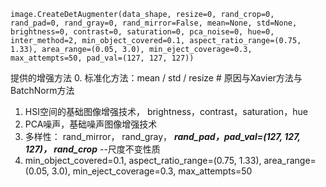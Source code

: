 ```
image.CreateDetAugmenter(data_shape, resize=0, rand_crop=0, rand_pad=0, rand_gray=0, rand_mirror=False, mean=None, std=None, brightness=0, contrast=0, saturation=0, pca_noise=0, hue=0, inter_method=2, min_object_covered=0.1, aspect_ratio_range=(0.75, 1.33), area_range=(0.05, 3.0), min_eject_coverage=0.3, max_attempts=50, pad_val=(127, 127, 127))
```
提供的增强方法
0. 标准化方法：mean / std / resize  # 原因与Xavier方法与BatchNorm方法
1. HSI空间的基础图像增强技术， brightness，contrast，saturation，hue
2. PCA噪声，基础噪声图像增强技术
3. 多样性：
    rand_mirror，
    rand_gray，
    ***rand_pad，pad_val=(127, 127, 127)， rand_crop*** --尺度不变性质
4. min_object_covered=0.1, aspect_ratio_range=(0.75, 1.33), area_range=(0.05, 3.0), min_eject_coverage=0.3, max_attempts=50
